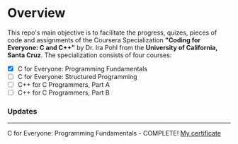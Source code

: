 # Overview
This repo's main objective is to facilitate the progress, quizes, pieces of code and assignments of the Coursera Specialization **"Coding for Everyone: C and C++"** by Dr. Ira Pohl from the **University of California, Santa Cruz**.
The specialization consists of four courses: 

 - [x] C for Everyone: Programming Fundamentals
 - [ ] C for Everyone: Structured Programming
- [ ] C++ for C Programmers, Part A
- [ ] C++ for C Programmers, Part B

### Updates
***
C for Everyone: Programming Fundamentals - COMPLETE!
[My certificate](https://github.com/talzich/Coding-for-Everyone-C-and-CPP/blob/main/c_for_everyone_fundamentals/C%20Course%20Certificate.pdf)



